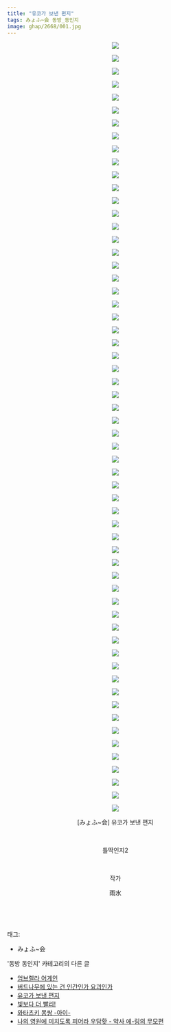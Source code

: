 ```yaml
---
title: "유코가 보낸 편지"
tags: みょふ~会 동방_동인지
image: ghap/2668/001.jpg
---
```

<div class="article">
<p style="text-align: center; clear: none; float: none;"><img src="{{ site.nasurl }}/ghap/2668/001.jpg"/></p>
<p style="text-align: center; clear: none; float: none;"><img src="{{ site.nasurl }}/ghap/2668/002.jpg"/></p>
<p style="text-align: center; clear: none; float: none;"><img src="{{ site.nasurl }}/ghap/2668/003.jpg"/></p>
<p style="text-align: center; clear: none; float: none;"><img src="{{ site.nasurl }}/ghap/2668/004.jpg"/></p>
<p style="text-align: center; clear: none; float: none;"><img src="{{ site.nasurl }}/ghap/2668/005.jpg"/></p>
<p style="text-align: center; clear: none; float: none;"><img src="{{ site.nasurl }}/ghap/2668/006.jpg"/></p>
<p style="text-align: center; clear: none; float: none;"><img src="{{ site.nasurl }}/ghap/2668/007.jpg"/></p>
<p style="text-align: center; clear: none; float: none;"><img src="{{ site.nasurl }}/ghap/2668/008.jpg"/></p>
<p style="text-align: center; clear: none; float: none;"><img src="{{ site.nasurl }}/ghap/2668/009.jpg"/></p>
<p style="text-align: center; clear: none; float: none;"><img src="{{ site.nasurl }}/ghap/2668/010.jpg"/></p>
<p style="text-align: center; clear: none; float: none;"><img src="{{ site.nasurl }}/ghap/2668/011.jpg"/></p>
<p style="text-align: center; clear: none; float: none;"><img src="{{ site.nasurl }}/ghap/2668/012.jpg"/></p>
<p style="text-align: center; clear: none; float: none;"><img src="{{ site.nasurl }}/ghap/2668/013.jpg"/></p>
<p style="text-align: center; clear: none; float: none;"><img src="{{ site.nasurl }}/ghap/2668/014.jpg"/></p>
<p style="text-align: center; clear: none; float: none;"><img src="{{ site.nasurl }}/ghap/2668/015.jpg"/></p>
<p style="text-align: center; clear: none; float: none;"><img src="{{ site.nasurl }}/ghap/2668/016.jpg"/></p>
<p style="text-align: center; clear: none; float: none;"><img src="{{ site.nasurl }}/ghap/2668/017.jpg"/></p>
<p style="text-align: center; clear: none; float: none;"><img src="{{ site.nasurl }}/ghap/2668/018.jpg"/></p>
<p style="text-align: center; clear: none; float: none;"><img src="{{ site.nasurl }}/ghap/2668/019.jpg"/></p>
<p style="text-align: center; clear: none; float: none;"><img src="{{ site.nasurl }}/ghap/2668/020.jpg"/></p>
<p style="text-align: center; clear: none; float: none;"><img src="{{ site.nasurl }}/ghap/2668/021.jpg"/></p>
<p style="text-align: center; clear: none; float: none;"><img src="{{ site.nasurl }}/ghap/2668/022.jpg"/></p>
<p style="text-align: center; clear: none; float: none;"><img src="{{ site.nasurl }}/ghap/2668/023.jpg"/></p>
<p style="text-align: center; clear: none; float: none;"><img src="{{ site.nasurl }}/ghap/2668/024.jpg"/></p>
<p style="text-align: center; clear: none; float: none;"><img src="{{ site.nasurl }}/ghap/2668/025.jpg"/></p>
<p style="text-align: center; clear: none; float: none;"><img src="{{ site.nasurl }}/ghap/2668/026.jpg"/></p>
<p style="text-align: center; clear: none; float: none;"><img src="{{ site.nasurl }}/ghap/2668/027.jpg"/></p>
<p style="text-align: center; clear: none; float: none;"><img src="{{ site.nasurl }}/ghap/2668/028.jpg"/></p>
<p style="text-align: center; clear: none; float: none;"><img src="{{ site.nasurl }}/ghap/2668/029.jpg"/></p>
<p style="text-align: center; clear: none; float: none;"><img src="{{ site.nasurl }}/ghap/2668/030.jpg"/></p>
<p style="text-align: center; clear: none; float: none;"><img src="{{ site.nasurl }}/ghap/2668/031.jpg"/></p>
<p style="text-align: center; clear: none; float: none;"><img src="{{ site.nasurl }}/ghap/2668/032.jpg"/></p>
<p style="text-align: center; clear: none; float: none;"><img src="{{ site.nasurl }}/ghap/2668/033.jpg"/></p>
<p style="text-align: center; clear: none; float: none;"><img src="{{ site.nasurl }}/ghap/2668/034.jpg"/></p>
<p style="text-align: center; clear: none; float: none;"><img src="{{ site.nasurl }}/ghap/2668/035.jpg"/></p>
<p style="text-align: center; clear: none; float: none;"><img src="{{ site.nasurl }}/ghap/2668/036.jpg"/></p>
<p style="text-align: center; clear: none; float: none;"><img src="{{ site.nasurl }}/ghap/2668/037.jpg"/></p>
<p style="text-align: center; clear: none; float: none;"><img src="{{ site.nasurl }}/ghap/2668/038.jpg"/></p>
<p style="text-align: center; clear: none; float: none;"><img src="{{ site.nasurl }}/ghap/2668/039.jpg"/></p>
<p style="text-align: center; clear: none; float: none;"><img src="{{ site.nasurl }}/ghap/2668/040.jpg"/></p>
<p style="text-align: center; clear: none; float: none;"><img src="{{ site.nasurl }}/ghap/2668/041.jpg"/></p>
<p style="text-align: center; clear: none; float: none;"><img src="{{ site.nasurl }}/ghap/2668/042.jpg"/></p>
<p style="text-align: center; clear: none; float: none;"><img src="{{ site.nasurl }}/ghap/2668/043.jpg"/></p>
<p style="text-align: center; clear: none; float: none;"><img src="{{ site.nasurl }}/ghap/2668/044.jpg"/></p>
<p style="text-align: center; clear: none; float: none;"><img src="{{ site.nasurl }}/ghap/2668/045.jpg"/></p>
<p style="text-align: center; clear: none; float: none;"><img src="{{ site.nasurl }}/ghap/2668/046.jpg"/></p>
<p style="text-align: center; clear: none; float: none;"><img src="{{ site.nasurl }}/ghap/2668/047.jpg"/></p>
<p style="text-align: center; clear: none; float: none;"><img src="{{ site.nasurl }}/ghap/2668/048.jpg"/></p>
<p style="text-align: center; clear: none; float: none;"><img src="{{ site.nasurl }}/ghap/2668/049.jpg"/></p>
<p style="text-align: center; clear: none; float: none;"><img src="{{ site.nasurl }}/ghap/2668/050.jpg"/></p>
<p style="text-align: center; clear: none; float: none;"><img src="{{ site.nasurl }}/ghap/2668/051.jpg"/></p>
<p style="text-align: center; clear: none; float: none;"><img src="{{ site.nasurl }}/ghap/2668/052.jpg"/></p>
<p style="text-align: center; clear: none; float: none;"><img src="{{ site.nasurl }}/ghap/2668/053.jpg"/></p>
<p style="text-align: center; clear: none; float: none;"><img src="{{ site.nasurl }}/ghap/2668/054.jpg"/></p>
<p style="text-align: center; clear: none; float: none;"><img src="{{ site.nasurl }}/ghap/2668/055.jpg"/></p>
<p style="text-align: center; clear: none; float: none;"><img src="{{ site.nasurl }}/ghap/2668/056.jpg"/></p>
<p style="text-align: center; clear: none; float: none;"><img src="{{ site.nasurl }}/ghap/2668/057.jpg"/></p>
<p style="text-align: center; clear: none; float: none;"><img src="{{ site.nasurl }}/ghap/2668/058.jpg"/></p>
<p style="text-align: center; clear: none; float: none;"><img src="{{ site.nasurl }}/ghap/2668/059.jpg"/></p>
<p style="text-align: center; clear: none; float: none;"><img src="{{ site.nasurl }}/ghap/2668/060.jpg"/></p>
<p style="text-align: center; clear: none; float: none;">[みょふ~会] 유코가 보낸 편지</p>
<p style="text-align: center; clear: none; float: none;"><br/></p>
<p style="text-align: center; clear: none; float: none;">틀딱인지2</p>
<p style="text-align: center; clear: none; float: none;"><br/></p>
<p style="text-align: center; clear: none; float: none;">작가</p>
<p style="text-align: center; clear: none; float: none;">雨水</p>
<p style="text-align: center; clear: none; float: none;"><br/></p>
<p><br/></p>
</div><div class="tagTrail">
<p>태그: </p>
<ul>
<li>みょふ~会</li>
</ul>
</div><div class="another">
<p>'동방 동인지' 카테고리의 다른 글</p>
<ul>
<li><a href="/2016-10-23-ghap_2670">엄브렐라 어게인</a></li>
<li><a href="/2016-10-23-ghap_2669">버드나무에 있는 건 인간인가 요괴인가</a></li>
<li><a href="/2016-10-22-ghap_2668">유코가 보낸 편지</a></li>
<li><a href="/2016-10-22-ghap_2667">빛보다 더 빨리!</a></li>
<li><a href="/2016-10-22-ghap_2666">와타츠키 몽쌍 -아이-</a></li>
<li><a href="/2016-10-22-ghap_2665">나의 영원에 미치도록 피어라 우담홧 - 약사 에-링의 무모편</a></li>
</ul>
</div><div class="cb_module cb_fluid">
<div class="cb_wrt cb_profile">
</div><!-- commentList close -->
</div>